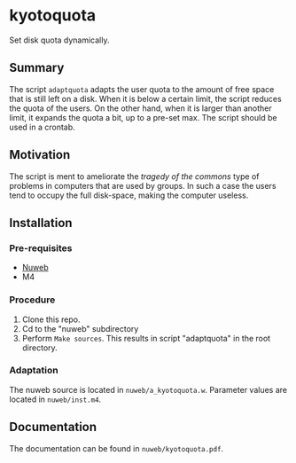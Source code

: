 # kyotoquota
Set disk quota dynamically.

## Summary
The script `adaptquota` adapts the user quota to the amount of free
space that is still left on a disk. When it is below a certain limit,
the script reduces the quota of the users. On the other hand, when it
is larger than another limit, it expands the quota a bit, up to a
pre-set max. The script should be used in a crontab.

## Motivation
The script is ment to ameliorate the *tragedy of the commons* type of
problems in computers that are used by groups. In such a case the
users tend to occupy the full disk-space, making the computer useless.

## Installation

### Pre-requisites
- [Nuweb](nuweb.sourceforge.net)
- M4

### Procedure
1. Clone this repo.
2. Cd to the "nuweb" subdirectory
3. Perform `Make sources`. This results in script "adaptquota" in the
   root directory.

### Adaptation

The nuweb source is located in `nuweb/a_kyotoquota.w`. Parameter
values are located in `nuweb/inst.m4`.


## Documentation
The documentation can be found in `nuweb/kyotoquota.pdf`.



